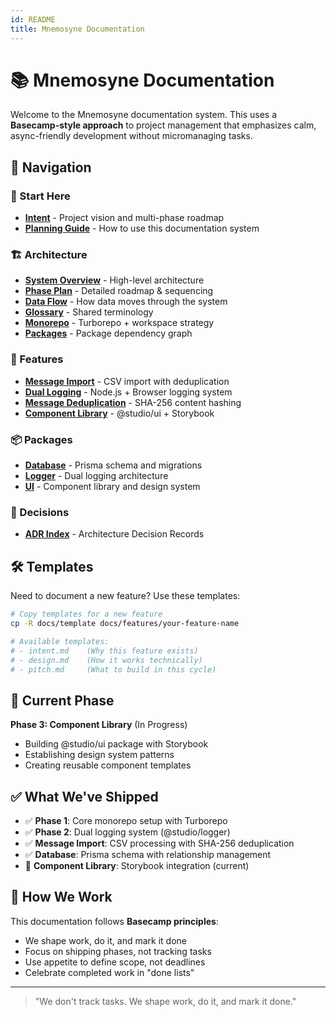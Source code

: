 ```yaml
---
id: README
title: Mnemosyne Documentation
---
```


# 📚 Mnemosyne Documentation

Welcome to the Mnemosyne documentation system. This uses a **Basecamp-style approach** to project management that emphasizes calm, async-friendly development without micromanaging tasks.

## 🧭 Navigation

### 🎯 Start Here

- [**Intent**](intent.md) - Project vision and multi-phase roadmap
- [**Planning Guide**](planning-guide.md) - How to use this documentation system

### 🏗️ Architecture

- [**System Overview**](architecture/system-overview.md) - High-level architecture
- [**Phase Plan**](architecture/phase-plan.md) - Detailed roadmap & sequencing
- [**Data Flow**](architecture/data-flow.md) - How data moves through the system
- [**Glossary**](architecture/glossary.md) - Shared terminology
- [**Monorepo**](architecture/monorepo.md) - Turborepo + workspace strategy
- [**Packages**](architecture/packages.md) - Package dependency graph

### 🎨 Features

- [**Message Import**](features/message-import/) - CSV import with deduplication
- [**Dual Logging**](features/dual-logging/) - Node.js + Browser logging system
- [**Message Deduplication**](features/message-deduplication/) - SHA-256 content hashing
- [**Component Library**](features/component-library/) - @studio/ui + Storybook

### 📦 Packages

- [**Database**](packages/db/) - Prisma schema and migrations
- [**Logger**](packages/logger/) - Dual logging architecture
- [**UI**](packages/ui/) - Component library and design system

### 🧠 Decisions

- [**ADR Index**](decisions/) - Architecture Decision Records

## 🛠️ Templates

Need to document a new feature? Use these templates:

```bash
# Copy templates for a new feature
cp -R docs/template docs/features/your-feature-name

# Available templates:
# - intent.md    (Why this feature exists)
# - design.md    (How it works technically)
# - pitch.md     (What to build in this cycle)
```

## 🎯 Current Phase

**Phase 3: Component Library** (In Progress)

- Building @studio/ui package with Storybook
- Establishing design system patterns
- Creating reusable component templates

## ✅ What We've Shipped

- ✅ **Phase 1**: Core monorepo setup with Turborepo
- ✅ **Phase 2**: Dual logging system (@studio/logger)
- ✅ **Message Import**: CSV processing with SHA-256 deduplication
- ✅ **Database**: Prisma schema with relationship management
- 🔄 **Component Library**: Storybook integration (current)

## 🔄 How We Work

This documentation follows **Basecamp principles**:

- We shape work, do it, and mark it done
- Focus on shipping phases, not tracking tasks
- Use appetite to define scope, not deadlines
- Celebrate completed work in "done lists"

---

> "We don't track tasks. We shape work, do it, and mark it done."
